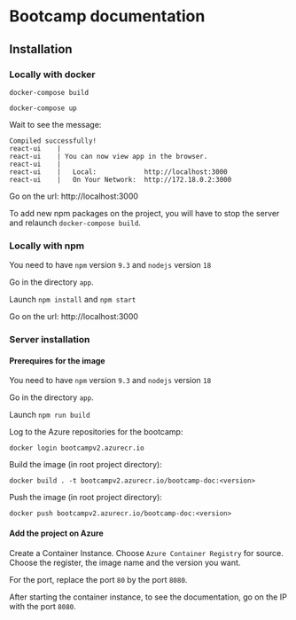 # Bootcamp documentation
## Installation

### Locally with docker
`docker-compose build`

`docker-compose up`

Wait to see the message:
```
Compiled successfully!
react-ui    |
react-ui    | You can now view app in the browser.
react-ui    |
react-ui    |   Local:            http://localhost:3000
react-ui    |   On Your Network:  http://172.18.0.2:3000
```

Go on the url: http://localhost:3000

To add new npm packages on the project, you will have to stop the server and relaunch `docker-compose build`.

### Locally with npm

You need to have `npm` version `9.3` and `nodejs` version `18`

Go in the directory `app`.

Launch `npm install` and `npm start`

Go on the url: http://localhost:3000

### Server installation

#### Prerequires for the image

You need to have `npm` version `9.3` and `nodejs` version `18`

Go in the directory `app`.

Launch `npm run build`

Log to the Azure repositories for the bootcamp:

`docker login bootcampv2.azurecr.io`

Build the image (in root project directory):

`docker build . -t bootcampv2.azurecr.io/bootcamp-doc:<version>`

Push the image (in root project directory):

`docker push bootcampv2.azurecr.io/bootcamp-doc:<version>`

#### Add the project on Azure

Create a Container Instance. Choose `Azure Container Registry` for source. Choose the register, the image name and the version you want.

For the port, replace the port `80` by the port `8080`.

After starting the container instance, to see the documentation, go on the IP with the port `8080`.
